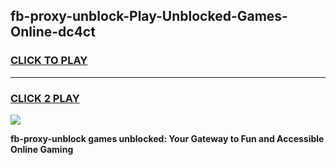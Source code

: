 
## fb-proxy-unblock-Play-Unblocked-Games-Online-dc4ct
<h3>
<a href="https://premium76.site?title=fb-proxy-unblock&ref=25A">CLICK TO PLAY</a></h3>
<hr>

<h3>
<a href="https://premium76.site?title=fb-proxy-unblock&ref=25A">CLICK 2 PLAY</a>
  
</h3>

<a href="https://premium76.site?title=fb-proxy-unblock&ref=25A"><img src="https://clearcache.store/games.png"></a>


**fb-proxy-unblock games unblocked: Your Gateway to Fun and Accessible Online Gaming**
